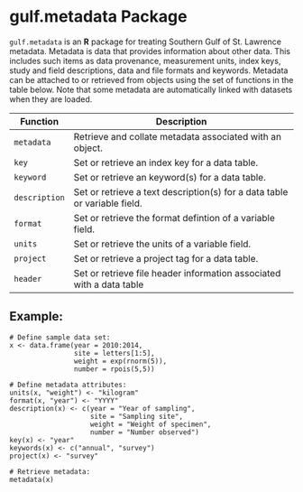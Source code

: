 # gulf.metadata Package
`gulf.metadata` is an **R** package for treating Southern Gulf of St. Lawrence metadata. Metadata is data that provides information about other data. This includes such items as data provenance, measurement units, index keys, study and field descriptions, data and file formats and keywords. Metadata can be attached to or retrieved from objects using the set of functions in the table below. Note that some metadata are automatically linked with datasets when they are loaded.

Function      | Description
------------- | ------------------------------------------------------------------------
`metadata`    | Retrieve and collate metadata associated with an object.
`key`         | Set or retrieve an index key for a data table.
`keyword`     | Set or retrieve an keyword(s) for a data table.
`description` | Set or retrieve a text description(s) for a data table or variable field.
`format`      | Set or retrieve the format defintion of a variable field.
`units`       | Set or retrieve the units of a variable field.
`project`     | Set or retrieve a project tag for a data table.  
`header`      | Set or retrieve file header information associated with a data table

## Example:
```
# Define sample data set:
x <- data.frame(year = 2010:2014,
                site = letters[1:5],
                weight = exp(rnorm(5)),
                number = rpois(5,5))

# Define metadata attributes:
units(x, "weight") <- "kilogram"
format(x, "year") <- "YYYY"
description(x) <- c(year = "Year of sampling",
                    site = "Sampling site",
                    weight = "Weight of specimen",
                    number = "Number observed")
key(x) <- "year"
keywords(x) <- c("annual", "survey")
project(x) <- "survey"

# Retrieve metadata:
metadata(x)
```

